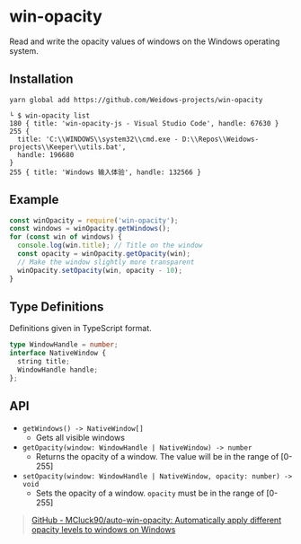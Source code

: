 # win-opacity

Read and write the opacity values of windows on the Windows operating system.

## Installation

```
yarn global add https://github.com/Weidows-projects/win-opacity
```

```
└ $ win-opacity list
180 { title: 'win-opacity-js - Visual Studio Code', handle: 67630 }
255 {
  title: 'C:\\WINDOWS\\system32\\cmd.exe - D:\\Repos\\Weidows-projects\\Keeper\\utils.bat',
  handle: 196680
}
255 { title: 'Windows 输入体验', handle: 132566 }
```

## Example

```js
const winOpacity = require('win-opacity');
const windows = winOpacity.getWindows();
for (const win of windows) {
  console.log(win.title); // Title on the window
  const opacity = winOpacity.getOpacity(win);
  // Make the window slightly more transparent
  winOpacity.setOpacity(win, opacity - 10);
}
```

## Type Definitions

Definitions given in TypeScript format.

```typescript
type WindowHandle = number;
interface NativeWindow {
  string title;
  WindowHandle handle;
};
```

## API

- `getWindows() -> NativeWindow[]`
  - Gets all visible windows
- `getOpacity(window: WindowHandle | NativeWindow) -> number`
  - Returns the opacity of a window. The value will be in the range of [0-255]
- `setOpacity(window: WindowHandle | NativeWindow, opacity: number) -> void`
  - Sets the opacity of a window. `opacity` must be in the range of [0-255]

> [GitHub - MCluck90/auto-win-opacity: Automatically apply different opacity levels to windows on Windows](https://github.com/MCluck90/auto-win-opacity)
